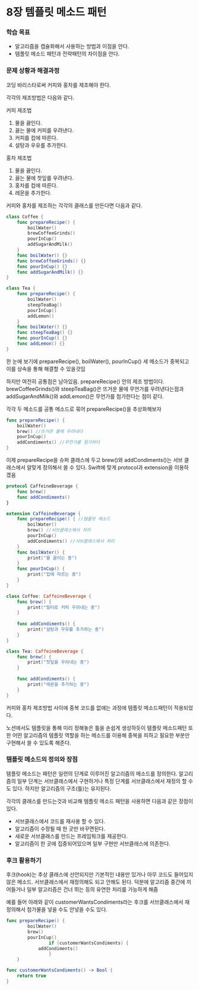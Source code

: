 # 8장 템플릿 메소드 패턴

### 학습 목표

- 알고리즘을 캡슐화해서 사용하는 방법과 이점을 안다.
- 템플릿 메소드 패턴과 전략패턴의 차이점을 안다.



### 문제 상황과 해결과정

코딩 바리스타로써 커피와 홍차를 제조해야 한다.

각각의 제조방법은 다음와 같다.

커피 제조법

1. 물을 끓인다.
2. 끓는 물에 커피를 우려낸다.
3. 커피를 컵에 따른다.
4. 설탕과 우유를 추가한다.

홍차 제조법

1. 물을 끓인다.
2. 끓는 물에 찻잎를 우려낸다.
3. 홍차를 컵에 따른다.
4. 레몬을 추가한다.

커피와 홍차를 제조하는 각각의 클래스를 만든다면 다음과 같다.

```swift
class Coffee {
	func prepareRecipe() {
		boilWater()
		brewCoffeeGrinds()
		pourInCup()
		addSugarAndMilk()	
	}
	func boilWater() {}
	func brewCoffeeGrinds() {}
	func pourInCup() {}
	func addSugarAndMilk() {}
}

class Tea {
	func prepareRecipe() {
		boilWater()
		steepTeaBag()
		pourInCup()
		addLemon()	
	}
	func boilWater() {}
	func steepTeaBag() {}
	func pourInCup() {}
	func addLemon() {}
}
```

한 눈에 보기에 prepareRecipe(), boilWater(), pourInCup() 세 메소드가 중복되고 이를 상속을 통해 해결할 수 있을것임

하지만 여전히 공통점은 남아있음. prepareRecipe() 안의 제조 방법이다. brewCoffeeGrinds()와 steepTeaBag()은 뜨거운 물에 무언가를 우려낸다는점과 addSugarAndMilk()와 addLemon()은 무언가를 첨가한다는 점이 같다.



각각 두 메소드를 공통 메소드로 묶어 prepareRecipe()을 추상화해보자

```swift
func prepareRecipe() {
	boilWater()
	brew() //뜨거운 물에 우려내다
	pourInCup()
	addCondiments() //무언가를 첨가하다
}
```



이제 prepareRecipe을 슈퍼 클래스에 두고 brew()와 addCondiments()는 서브 클래스에서 알맞게 정의해서 쓸 수 있다. Swift에 맞게 protocol과 extension을 이용하겠음

```swift
protocol CaffeineBeverage {
    func brew()
    func addCondiments()
}

extension CaffeineBeverage {
    func prepareRecipe() { //템플릿 메소드
        boilWater()
        brew() //서브클래스에서 처리
        pourInCup()
        addCondiments() //서브클래스에서 처리
    }
    func boilWater() {
        print("물 끓이는 중")
    }
    func pourInCup() {
        print("컵에 따르는 중")
    }
}

class Coffee: CaffeineBeverage {
    func brew() {
        print("필터로 커피 우려내는 중")
    }
    
    func addCondiments() {
        print("설탕과 우유를 추가하는 중")
    }
}

class Tea: CaffeineBeverage {
    func brew() {
        print("찻잎을 우려내는 중")
    }
    
    func addCondiments() {
        print("레몬을 추가하는 중")
    }
}
```

커피와 홍차 제조방법 사이에 중복 코드를 없애는 과정에 템플릿 메소드패턴이 적용되었다.

노션에서도 템플릿을 통해 미리 정해놓은 틀을 손쉽게 생성하듯이 템플릿 메소드패턴 또한 어떤 알고리즘의 템플릿 역할을 하는 메소드를 이용해 중복을 피하고 필요한 부분만 구현해서 쓸 수 있도록 해준다.



### 템플릿 메소드의 정의와 장점

템플릿 메소드는 패턴은 일련의 단계로 이루어진 알고리즘의 메소드를 정의한다. 알고리즘의 일부 단계는 서브클래스에서 구현하거나 특정 단계를 서브클래스에서 재정의 할 수도 있다. 하지만 알고리즘의 구조(틀)는 유지된다.

각각의 클래스를 만드는것과 비교해 템플릿 메소드 패턴을 사용하면 다음과 같은 장점이 있다.

- 서브클래스에서 코드를 재사용 할 수 있다.
- 알고리즘이 수정될 때 한 곳만 바꾸면된다.
- 새로운 서브클래스를 만드는 프레임워크를 제공한다.
- 알고리즘이 한 곳에 집중되어있으며 일부 구현만 서브클래스에 의존한다.



### 후크 활용하기

후크(hook)는 추상 클래스에 선언되지만 기본적인 내용만 있거나 아무 코드도 들어있지 않은 메소드. 서브클래스에서 재정의해도 되고 안해도 된다. 덕분에 알고리즘 중간에 끼어들거나 일부 알고리즘은 건너 뛰는 등의 유연한 처리를 가능하게 해줌

예를 들어 아래와 같이 customerWantsCondiments라는 후크를 서브클래스에서 재정의해서 첨가물을 넣을 수도 안넣을 수도 있다.

```swift
func prepareRecipe() {
        boilWater()
        brew()
        pourInCup()
				if (customerWantsCondiments) {
	        addCondiments()
				}
    }

func customerWantsCondiments() -> Bool {
	return true
}
```